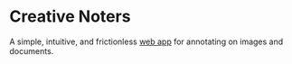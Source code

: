 # Creative Noters

A simple, intuitive, and frictionless [web app](https://creativenoters.vercel.app) for annotating on images and documents.
